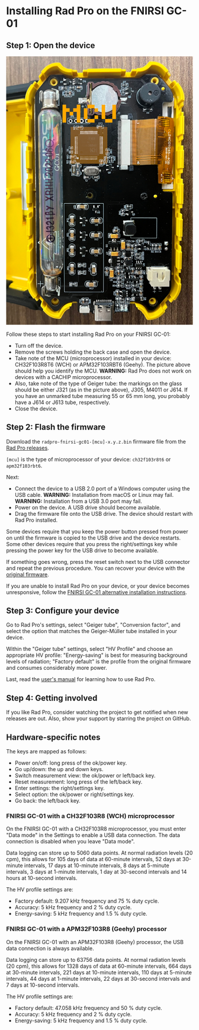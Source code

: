 # Installing Rad Pro on the FNIRSI GC-01

## Step 1: Open the device

![FNIRSI GC-01 circuit board types](img/gc-01-board-type.jpg)

Follow these steps to start installing Rad Pro on your FNIRSI GC-01:

* Turn off the device.
* Remove the screws holding the back case and open the device.
* Take note of the MCU (microprocessor) installed in your device: CH32F103R8T6 (WCH) or APM32F103RBT6 (Geehy). The picture above should help you identify the MCU. **WARNING:** Rad Pro does not work on devices with a CACHIP microprocessor.
* Also, take note of the type of Geiger tube: the markings on the glass should be either J321 (as in the picture above), J305, M4011 or J614. If you have an unmarked tube measuring 55 or 65 mm long, you probably have a J614 or J613 tube, respectively.
* Close the device.

## Step 2: Flash the firmware

Download the `radpro-fnirsi-gc01-[mcu]-x.y.z.bin` firmware file from the [Rad Pro releases](https://github.com/Gissio/radpro/releases).

`[mcu]` is the type of microprocessor of your device: `ch32f103r8t6` or `apm32f103rbt6`.

Next:

* Connect the device to a USB 2.0 port of a Windows computer using the USB cable. **WARNING:** Installation from macOS or Linux may fail. **WARNING:** Installation from a USB 3.0 port may fail.
* Power on the device. A USB drive should become available.
* Drag the firmware file onto the USB drive. The device should restart with Rad Pro installed.

Some devices require that you keep the power button pressed from power on until the firmware is copied to the USB drive and the device restarts. Some other devices require that you press the right/settings key while pressing the power key for the USB drive to become available.

If something goes wrong, press the reset switch next to the USB connector and repeat the previous procedure. You can recover your device with the [original firmware](firmware).

If you are unable to install Rad Pro on your device, or your device becomes unresponsive, follow the [FNIRSI GC-01 alternative installation instructions](install-stlink.md).

## Step 3: Configure your device

Go to Rad Pro's settings, select "Geiger tube", "Conversion factor", and select the option that matches the Geiger-Müller tube installed in your device.

Within the "Geiger tube" settings, select "HV Profile" and choose an appropriate HV profile: "Energy-saving" is best for measuring background levels of radiation; "Factory default" is the profile from the original firmware and consumes considerably more power.

Last, read the [user's manual](../../users.md) for learning how to use Rad Pro.

## Step 4: Getting involved

If you like Rad Pro, consider watching the project to get notified when new releases are out. Also, show your support by starring the project on GitHub.

## Hardware-specific notes

The keys are mapped as follows:

  * Power on/off: long press of the ok/power key.
  * Go up/down: the up and down keys.
  * Switch measurement view: the ok/power or left/back key.
  * Reset measurement: long press of the left/back key.
  * Enter settings: the right/settings key.
  * Select option: the ok/power or right/settings key.
  * Go back: the left/back key.

### FNIRSI GC-01 with a CH32F103R8 (WCH) microprocessor

On the FNIRSI GC-01 with a CH32F103R8 microprocessor, you must enter "Data mode" in the Settings to enable a USB data connection. The data connection is disabled when you leave "Data mode".

Data logging can store up to 5060 data points. At normal radiation levels (20 cpm), this allows for 105 days of data at 60-minute intervals, 52 days at 30-minute intervals, 17 days at 10-minute intervals, 8 days at 5-minute intervals, 3 days at 1-minute intervals, 1 day at 30-second intervals and 14 hours at 10-second intervals.

The HV profile settings are:

* Factory default: 9.207 kHz frequency and 75 % duty cycle.
* Accuracy: 5 kHz frequency and 2 % duty cycle.
* Energy-saving: 5 kHz frequency and 1.5 % duty cycle.

### FNIRSI GC-01 with a APM32F103R8 (Geehy) processor

On the FNIRSI GC-01 with an APM32F103R8 (Geehy) processor, the USB data connection is always available. 

Data logging can store up to 63756 data points. At normal radiation levels (20 cpm), this allows for 1328 days of data at 60-minute intervals, 664 days at 30-minute intervals, 221 days at 10-minute intervals, 110 days at 5-minute intervals, 44 days at 1-minute intervals, 22 days at 30-second intervals and 7 days at 10-second intervals.

The HV profile settings are:

* Factory default: 47.058 kHz frequency and 50 % duty cycle.
* Accuracy: 5 kHz frequency and 2 % duty cycle.
* Energy-saving: 5 kHz frequency and 1.5 % duty cycle.
